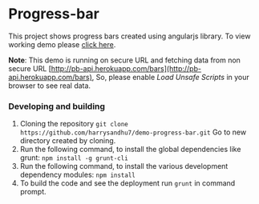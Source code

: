 # Progress-bar
This project shows progress bars created using angularjs library. To view working demo please [click here](https://harrysandhu7.github.io/progress-bar/).

**Note**: This demo is running on secure URL and fetching data from non secure URL [http://pb-api.herokuapp.com/bars](http://pb-api.herokuapp.com/bars), So, please enable *Load Unsafe Scripts* in your browser to see real data.

### Developing and building
1. Cloning the repository
```git clone https://github.com/harrysandhu7/demo-progress-bar.git```
Go to new directory created by cloning.
2. Run the following command, to install the global dependencies like grunt:
```npm install -g grunt-cli```
3. Run the following command, to install the various development dependency modules:
```npm install```
4. To build the code and see the deployment run ```grunt``` in command prompt.
